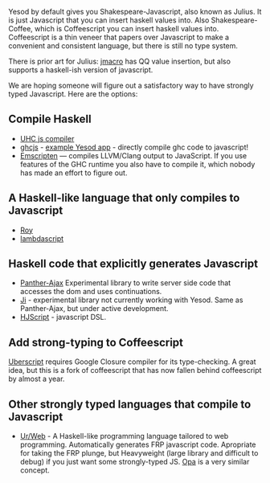Yesod by default gives you Shakespeare-Javascript, also known as Julius. It is just Javascript that you can insert haskell values into. Also Shakespeare-Coffee, which is Coffeescript you can insert haskell values into. Coffeescript is a thin veneer that papers over Javascript to make a convenient and consistent language, but there is still no type system.

There is prior art for Julius: [jmacro](http://hackage.haskell.org/package/jmacro-0.5.1) has QQ value insertion, but also supports a haskell-ish version of javascript.

We are hoping someone will figure out a satisfactory way to have strongly typed Javascript. Here are the options:

## Compile Haskell

* [UHC js compiler](http://www.haskell.org/haskellwiki/The_JavaScript_Problem#UHC)
* [ghcjs](https://github.com/pedromartins/ghcjs) - [example Yesod app](https://github.com/hamishmack/yesod-slides) - directly compile ghc code to javascript!
* [Emscripten](https://github.com/kripken/emscripten) — compiles LLVM/Clang output to JavaScript. If you use features of the GHC runtime you also have to compile it, which nobody has made an effort to figure out.

## A Haskell-like language that only compiles to Javascript

* [Roy](http://roy.brianmckenna.org/)
* [lambdascript](https://github.com/valderman/lambdascript)

## Haskell code that explicitly generates Javascript

* [Panther-Ajax](http://osdir.com/ml/general/2011-06/msg41431.html) Experimental library to write server side code that accesses the dom and uses continuations.
* [Ji](https://github.com/chrisdone/ji) - experimental library not currently working with Yesod. Same as Panther-Ajax, but under active development.
* [HJScript](http://hackage.haskell.org/package/HJScript-0.5.0) - javascript DSL.

## Add strong-typing to Coffeescript

[Uberscript](https://github.com/jstrachan/coffee-script/blob/master/TypeAnnotations.md) requires Google Closure compiler for its type-checking. A great idea, but this is a fork of coffeescript that has now fallen behind coffeescript by almost a year.

## Other strongly typed languages that compile to Javascript

* [Ur/Web](http://impredicative.com/ur/demo/) - A Haskell-like programming language tailored to web programming. Automatically generates FRP javascript code. Apropriate for taking the FRP plunge, but Heavyweight (large library and difficult to debug) if you just want some strongly-typed JS. [Opa](opalang.org) is a very similar concept.
